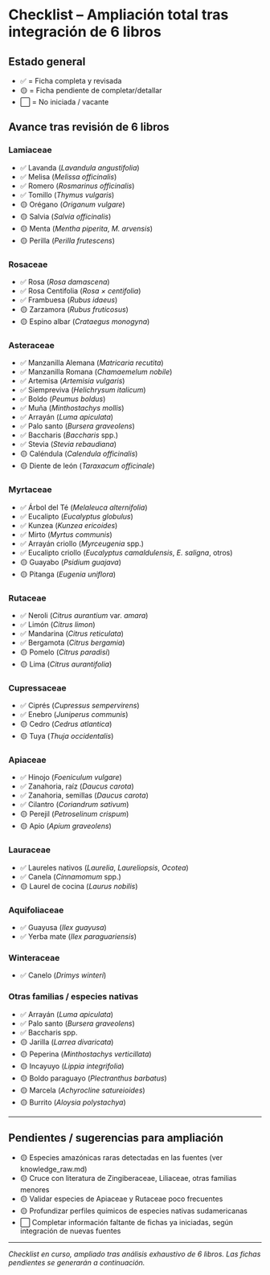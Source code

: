 # Checklist – Ampliación total tras integración de 6 libros

## Estado general
- ✅ = Ficha completa y revisada
- 🟡 = Ficha pendiente de completar/detallar
- ⬜️ = No iniciada / vacante

## Avance tras revisión de 6 libros

### Lamiaceae
- ✅ Lavanda (*Lavandula angustifolia*)
- ✅ Melisa (*Melissa officinalis*)
- ✅ Romero (*Rosmarinus officinalis*)
- ✅ Tomillo (*Thymus vulgaris*)
- 🟡 Orégano (*Origanum vulgare*)
- 🟡 Salvia (*Salvia officinalis*)
- 🟡 Menta (*Mentha piperita*, *M. arvensis*)
- 🟡 Perilla (*Perilla frutescens*)

### Rosaceae
- ✅ Rosa (*Rosa damascena*)
- ✅ Rosa Centifolia (*Rosa × centifolia*)
- ✅ Frambuesa (*Rubus idaeus*)
- 🟡 Zarzamora (*Rubus fruticosus*)
- 🟡 Espino albar (*Crataegus monogyna*)

### Asteraceae
- ✅ Manzanilla Alemana (*Matricaria recutita*)
- ✅ Manzanilla Romana (*Chamaemelum nobile*)
- ✅ Artemisa (*Artemisia vulgaris*)
- ✅ Siempreviva (*Helichrysum italicum*)
- ✅ Boldo (*Peumus boldus*)
- ✅ Muña (*Minthostachys mollis*)
- ✅ Arrayán (*Luma apiculata*)
- ✅ Palo santo (*Bursera graveolens*)
- ✅ Baccharis (*Baccharis* spp.)
- ✅ Stevia (*Stevia rebaudiana*)
- 🟡 Caléndula (*Calendula officinalis*)
- 🟡 Diente de león (*Taraxacum officinale*)

### Myrtaceae
- ✅ Árbol del Té (*Melaleuca alternifolia*)
- ✅ Eucalipto (*Eucalyptus globulus*)
- ✅ Kunzea (*Kunzea ericoides*)
- ✅ Mirto (*Myrtus communis*)
- ✅ Arrayán criollo (*Myrceugenia* spp.)
- ✅ Eucalipto criollo (*Eucalyptus camaldulensis*, *E. saligna*, otros)
- 🟡 Guayabo (*Psidium guajava*)
- 🟡 Pitanga (*Eugenia uniflora*)

### Rutaceae
- ✅ Neroli (*Citrus aurantium* var. *amara*)
- ✅ Limón (*Citrus limon*)
- ✅ Mandarina (*Citrus reticulata*)
- ✅ Bergamota (*Citrus bergamia*)
- 🟡 Pomelo (*Citrus paradisi*)
- 🟡 Lima (*Citrus aurantifolia*)

### Cupressaceae
- ✅ Ciprés (*Cupressus sempervirens*)
- ✅ Enebro (*Juniperus communis*)
- 🟡 Cedro (*Cedrus atlantica*)
- 🟡 Tuya (*Thuja occidentalis*)

### Apiaceae
- ✅ Hinojo (*Foeniculum vulgare*)
- ✅ Zanahoria, raíz (*Daucus carota*)
- ✅ Zanahoria, semillas (*Daucus carota*)
- ✅ Cilantro (*Coriandrum sativum*)
- 🟡 Perejil (*Petroselinum crispum*)
- 🟡 Apio (*Apium graveolens*)

### Lauraceae
- ✅ Laureles nativos (*Laurelia*, *Laureliopsis*, *Ocotea*)
- ✅ Canela (*Cinnamomum* spp.)
- 🟡 Laurel de cocina (*Laurus nobilis*)

### Aquifoliaceae
- ✅ Guayusa (*Ilex guayusa*)
- ✅ Yerba mate (*Ilex paraguariensis*)

### Winteraceae
- ✅ Canelo (*Drimys winteri*)

### Otras familias / especies nativas
- ✅ Arrayán (*Luma apiculata*)
- ✅ Palo santo (*Bursera graveolens*)
- ✅ Baccharis spp.
- 🟡 Jarilla (*Larrea divaricata*)
- 🟡 Peperina (*Minthostachys verticillata*)
- 🟡 Incayuyo (*Lippia integrifolia*)
- 🟡 Boldo paraguayo (*Plectranthus barbatus*)
- 🟡 Marcela (*Achyrocline satureioides*)
- 🟡 Burrito (*Aloysia polystachya*)

---

## Pendientes / sugerencias para ampliación
- 🟡 Especies amazónicas raras detectadas en las fuentes (ver knowledge_raw.md)
- 🟡 Cruce con literatura de Zingiberaceae, Liliaceae, otras familias menores
- 🟡 Validar especies de Apiaceae y Rutaceae poco frecuentes
- 🟡 Profundizar perfiles químicos de especies nativas sudamericanas
- ⬜️ Completar información faltante de fichas ya iniciadas, según integración de nuevas fuentes

---

*Checklist en curso, ampliado tras análisis exhaustivo de 6 libros. Las fichas pendientes se generarán a continuación.*

